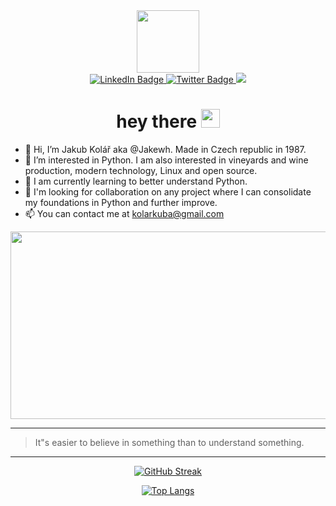 <div id="header" align="center">
  <img src="https://media.giphy.com/media/M9gbBd9nbDrOTu1Mqx/giphy.gif" width="100"/>
</div>
<div id="badges" align="center">
  <a href="https://www.linkedin.com/in/jakub-kol%C3%A1%C5%99-a9b694195/">
    <img src="https://img.shields.io/badge/LinkedIn-blue?style=for-the-badge&logo=linkedin&logoColor=white" alt="LinkedIn Badge"/>
  </a>
  <a href="https://twitter.com/JakubKo00475128">
    <img src="https://img.shields.io/badge/Twitter-blue?style=for-the-badge&logo=twitter&logoColor=white" alt="Twitter Badge"/>
  </a>
  <img src="https://img.shields.io/badge/-linux-lightgrey">
</div>
</div>
<div id="badges" align="center">
      <img src="https://komarev.com/ghpvc/?username=Jakewh&style=flat-square&color=blue" alt=""/>
</div>

<h1 align="center">
  hey there
  <img src="https://media.giphy.com/media/hvRJCLFzcasrR4ia7z/giphy.gif" width="30px"/>
</h1>

- 👋 Hi, I’m Jakub Kolář aka @Jakewh. Made in Czech republic in 1987.
- 👀 I’m interested in Python. I am also interested in vineyards and wine production, modern technology, Linux and open source.
- 🌱 I am currently learning to better understand Python.
- 💞️ I'm looking for collaboration on any project where I can consolidate my foundations in Python and further improve.
- 📫 You can contact me at kolarkuba@gmail.com

<div align="center">
  <img src="https://media.giphy.com/media/coxQHKASG60HrHtvkt/giphy.gif" width="600" height="300"/>
</div>

<HR>
<blockquote>
      <p>It"s easier to believe in something than to understand something.</p>
    </blockquote>
<HR>
<div align="center">
      
[![GitHub Streak](http://github-readme-streak-stats.herokuapp.com?user=Jakewh&theme=dark&background=000000)](https://git.io/streak-stats)
      
[![Top Langs](https://github-readme-stats.vercel.app/api/top-langs/?username=Jakewh&layout=compact&theme=vision-friendly-dark)](https://github.com/anuraghazra/github-readme-stats)
